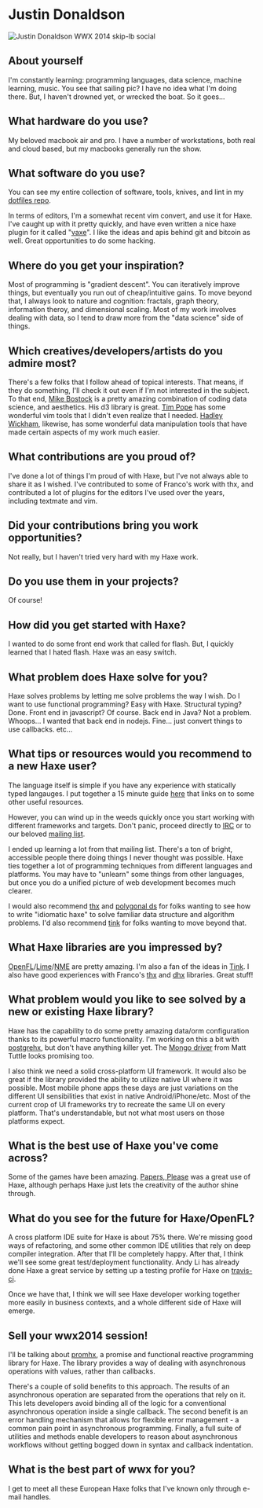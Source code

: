 [_template]: ../../interview.html
[_author]: https://twitter.com/omgjjd "@omgjjd"

# Justin Donaldson

![Justin Donaldson WWX 2014 skip-lb social](/img/jjd-sailing.png "Justin Donaldson")

## About yourself

I'm constantly learning: programming languages, data science, machine learning,
music.  You see that sailing pic?  I have no idea what I'm doing there.  But,
I haven't drowned yet, or wrecked the boat.  So it goes... 


## What hardware do you use?

My beloved macbook air and pro.  I have a number of workstations, both real 
and cloud based, but my macbooks generally run the show.

## What software do you use?

You can see my entire collection of software, tools, knives, and lint in my
[dotfiles repo][dotfiles].

In terms of editors, I'm a somewhat recent vim convert, and use it for Haxe.
I've caught up with it pretty quickly, and have even written a nice haxe plugin
for it called "[vaxe]".  I like the ideas and apis behind git and bitcoin as
well.  Great opportunities to do some hacking.


## Where do you get your inspiration?

Most of programming is "gradient descent".  You can iteratively improve things,
but eventually you run out of cheap/intuitive gains.  To move beyond that,
I always look to nature and cognition: fractals, graph theory, information
theroy, and dimensional scaling.  Most of my work involves dealing with
data, so I tend to draw more from the "data science" side of things.

## Which creatives/developers/artists do you admire most?  

There's a few folks that I follow ahead of topical interests.  That means, if
they do something, I'll check it out even if I'm not interested in the subject.
To that end, [Mike Bostock][ocks] is a pretty amazing combination of coding data
science, and aesthetics.  His d3 library is great.   [Tim
Pope][tpope] has some wonderful vim tools that I didn't even
realize that I needed.  [Hadley Wickham][co], likewise, has some
wonderful data manipulation tools that have made certain aspects of my work much
easier. 

## What contributions are you proud of?

I've done a lot of things I'm proud of with Haxe, but I've not always able to
share it as I wished.  I've contributed to some of Franco's work with thx, and
contributed a lot of plugins for the editors I've used over the years, including
textmate and vim.  

## Did your contributions bring you work opportunities?

Not really, but I haven't tried very hard with my Haxe work. 

## Do you use them in your projects?

Of course!


## How did you get started with Haxe?

I wanted to do some front end work that called for flash.  But, I quickly
learned that I hated flash.  Haxe was an easy switch. 

## What problem does Haxe solve for you?

Haxe solves problems by letting me solve problems the way I wish.  Do I want to
use functional programming?  Easy with Haxe.  Structural typing?  Done.  Front
end in javascript?  Of course.  Back end in Java?  Not a problem.  Whoops... I
wanted that back end in nodejs.  Fine... just convert things to use callbacks.
etc...

## What tips or resources would you recommend to a new Haxe user?

The language itself is simple if you have any experience with statically typed
langauges.  I put together a 15 minute guide [here][learnxinyminutes] that links
on to some other useful resources.  

However, you can wind up in the weeds quickly once you start working with
different frameworks and targets.  Don't panic, proceed directly to [IRC][haxe]
or to our beloved [mailing list][google].

I ended up learning a lot from that mailing list. There's a ton of bright,
accessible people there doing things I never thought was possible. Haxe ties
together a lot of programming techniques from different languages and
platforms.  You may have to "unlearn" some things from other languages, but
once you do a unified picture of web development becomes much clearer.

I would also recommend [thx] and [polygonal ds][polygonal-ds]
for folks wanting to see how to write "idiomatic haxe" to solve familiar data
structure and algorithm problems.
I'd also recommend [tink][tink_core] for folks wanting to move beyond that.

## What Haxe libraries are you impressed by?

[OpenFL][openfl]/[Lime][lime]/[NME][nme] are pretty amazing. I'm also a fan of
the ideas in [Tink][tink_core].  I also have good experiences with Franco's
[thx] and [dhx] libraries.  Great stuff!


## What problem would you like to see solved by a new or existing Haxe library?

Haxe has the capability to do some pretty amazing data/orm configuration thanks
to its powerful macro functionality.  I'm working on this a bit with
[postgrehx], but don't have anything killer yet.  The [Mongo
driver][mongo-haxe-driver] from Matt Tuttle looks promising too.

I also think we need a solid cross-platform UI framework.  It would also be
great if the library provided the ability to utilize native UI where it was
possible. Most mobile phone apps these days are just variations on the different
UI sensibilities that exist in native Android/iPhone/etc.  Most of the current
crop of UI frameworks try to recreate the same UI on every platform.  That's
understandable, but not what most users on those platforms expect. 

## What is the best use of Haxe you've come across?

Some of the games have been amazing.  [Papers, Please][papersplea] was a great
use of Haxe, although perhaps Haxe just lets the creativity of the author shine
through. 

## What do you see for the future for Haxe/OpenFL?

A cross platform IDE suite for Haxe is about 75% there.  We're missing good ways
of refactoring, and some other common IDE utilities that rely on deep compiler
integration. After that I'll be completely happy.  After that,  I think we'll
see some great test/deployment functionality.  Andy Li has already done Haxe a
great service by setting up a testing profile for Haxe on [travis-ci].

Once we have that, I think we will see Haxe developer working together more
easily in business contexts, and a whole different side of Haxe will emerge.

## Sell your wwx2014 session!

I'll be talking about [promhx], a promise and functional reactive programming
library for Haxe.  The library provides a way of dealing with asynchronous
operations with values, rather than callbacks.

There's a couple of solid benefits to this approach. The results of an
asynchronous operation are separated from the operations that rely on it.  This
lets developers avoid binding all of the logic for a conventional asynchronous
operation inside a single callback.  The second benefit is an error handling
mechanism that allows for flexible error management - a common pain point in
asynchronous programming.  Finally, a full suite of utilities and methods enable
developers to reason about asynchronous workflows without getting bogged down in
syntax and callback indentation.

## What is the best part of wwx for you?

I get to meet all these European Haxe folks that I've known only through e-mail
handles.

[co]: http://had.co.nz/
[dhx]: https://github.com/fponticelli/dhx
[dotfiles]: https://github.com/jdonaldson/dotfiles
[tpope]: https://github.com/tpope
[google]: https://groups.google.com/forum/?hl=en#!forum/haxelang
[haxe]: http://haxe.org/com/meeting/irc?lang=en
[learnxinyminutes]: http://learnxinyminutes.com/docs/haxe/
[lime]: https://github.com/openfl/lime
[mongo-haxe-driver]: https://github.com/MattTuttle/mongo-haxe-driver
[nme]: https://github.com/haxenme/nme
[ocks]: http://bost.ocks.org/mike/
[openfl]: http://www.openfl.org/
[papersplea]: http://papersplea.se/
[polygonal-ds]: https://github.com/polygonal/ds
[postgrehx]: https://github.com/jdonaldson/postgrehx
[promhx]: https://github.com/jdonaldson/promhx
[thx]: https://github.com/fponticelli/thx
[tink_core]: https://github.com/haxetink/tink_core
[travis-ci]: https://travis-ci.org/HaxeFoundation/haxe
[vaxe]: https://github.com/jdonaldson/vaxe

